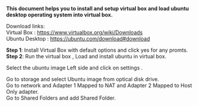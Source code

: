 **This document helps you to install and setup virtual box and load ubuntu desktop operating system into virtual box.**

Download links:  
Virtual Box : https://www.virtualbox.org/wiki/Downloads  
Ubuntu Desktop : https://ubuntu.com/download#download  

**Step 1**: Install Virtual Box with default options and click yes for any promts.  
**Step 2**:  Run the virtual box , Load and install ubuntu in virtual box.

Select the ubuntu image Left side and click on settings .   

Go to storage and select Ubuntu image from optical disk drive.    
Go to network and Adapter 1 Mapped to NAT and Adapter 2 Mapped to Host Only adapter.    
Go to Shared Folders and add Shared Folder.  


